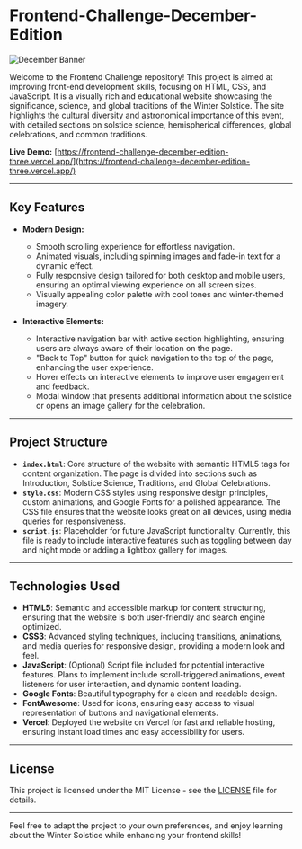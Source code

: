 # Frontend-Challenge-December-Edition

![December Banner](https://drive.google.com/file/d/1LIbymYpvMqQpsMsAN55CJ2hGSfgNb-Vs/view?usp=sharing)

Welcome to the Frontend Challenge repository! This project is aimed at improving front-end development skills, focusing on HTML, CSS, and JavaScript. It is a visually rich and educational website showcasing the significance, science, and global traditions of the Winter Solstice. The site highlights the cultural diversity and astronomical importance of this event, with detailed sections on solstice science, hemispherical differences, global celebrations, and common traditions.

**Live Demo:** [https://frontend-challenge-december-edition-three.vercel.app/](https://frontend-challenge-december-edition-three.vercel.app/)

---

## Key Features
- **Modern Design:**
  - Smooth scrolling experience for effortless navigation.
  - Animated visuals, including spinning images and fade-in text for a dynamic effect.
  - Fully responsive design tailored for both desktop and mobile users, ensuring an optimal viewing experience on all screen sizes.
  - Visually appealing color palette with cool tones and winter-themed imagery.
  
- **Interactive Elements:**
  - Interactive navigation bar with active section highlighting, ensuring users are always aware of their location on the page.
  - "Back to Top" button for quick navigation to the top of the page, enhancing the user experience.
  - Hover effects on interactive elements to improve user engagement and feedback.
  - Modal window that presents additional information about the solstice or opens an image gallery for the celebration.

---

## Project Structure
- **`index.html`**: Core structure of the website with semantic HTML5 tags for content organization. The page is divided into sections such as Introduction, Solstice Science, Traditions, and Global Celebrations.
- **`style.css`**: Modern CSS styles using responsive design principles, custom animations, and Google Fonts for a polished appearance. The CSS file ensures that the website looks great on all devices, using media queries for responsiveness.
- **`script.js`**: Placeholder for future JavaScript functionality. Currently, this file is ready to include interactive features such as toggling between day and night mode or adding a lightbox gallery for images.

---

## Technologies Used
- **HTML5**: Semantic and accessible markup for content structuring, ensuring that the website is both user-friendly and search engine optimized.
- **CSS3**: Advanced styling techniques, including transitions, animations, and media queries for responsive design, providing a modern look and feel.
- **JavaScript**: (Optional) Script file included for potential interactive features. Plans to implement include scroll-triggered animations, event listeners for user interaction, and dynamic content loading.
- **Google Fonts**: Beautiful typography for a clean and readable design.
- **FontAwesome**: Used for icons, ensuring easy access to visual representation of buttons and navigational elements.
- **Vercel**: Deployed the website on Vercel for fast and reliable hosting, ensuring instant load times and easy accessibility for users.

---

## License
This project is licensed under the MIT License - see the [LICENSE](LICENSE) file for details.

---

Feel free to adapt the project to your own preferences, and enjoy learning about the Winter Solstice while enhancing your frontend skills!
